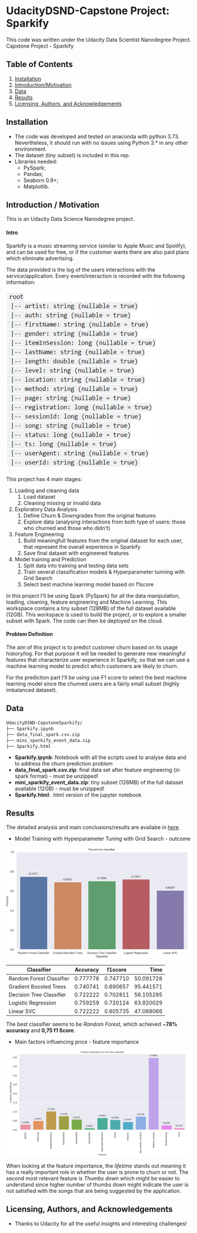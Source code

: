 # UdacityDSND-Capstone Project: Sparkify
This code was written under the Udacity Data Scientist Nanodegree Project.
Capstone Project - Sparkify

## Table of Contents

1. [Installation](#Installation)
2. [Introduction/Motivation](#Introduction)
3. [Data](#Data)
4. [Results](#Results)
5. [Licensing, Authors, and Acknowledgements](#Licensing)

## Installation <a name="Installation"></a>
* The code was developed and tested on anaconda with python 3.73. Nevertheless, it should run with no issues using Python 3.* in any other environment.
* The dataset (tiny subset) is included in this rep.
* Libraries needed:
  * PySpark;
  * Pandas;
  * Seaborn 0.9+;
  * Matplotlib.

## Introduction / Motivation <a name="Introduction"></a>
This is an Udacity Data Science Nanodegree project.

#### Intro
Sparkify is a music streaming service (similar to Apple Music and Spotify), and can be used for free, or if the customer wants there are also paid plans which eliminate advertising.

The data provided is the log of the users interactions with the service/application. Every event/interaction is recorded with the following information:

![data_structure](data_structure.PNG)
 
This project has 4 main stages:
1. Loading and cleaning data
    1. Load dataset
    2. Cleaning missing or invalid data
2. Exploratory Data Analysis
    1. Define Churn & Downgrades from the original features
    2. Explore data (analysing interactions from both type of users: those who churned and those who didn't)
3. Feature Engineering
    1. Build meaningfull features from the original dataset for each user, that represent the overall experience in Sparkify
    2. Save final dataset with engineered features
4. Model training and Prediction
    1. Split data into training and testing data sets
    2. Train several classification models & Hyperparameter tunning with Grid Search
    3. Select best machine learning model based on f1score

In this project I'll be using Spark (PySpark) for all the data manipulation, loading, cleaning, feature engineering and Machine Learning.
This workspace contains a tiny subset (128MB) of the full dataset available (12GB). This workspace is used to build the project, or to explore a smaller subset with Spark. The code can then be deployed on the cloud.


#### Problem Definition

The aim of this project is to predict customer churn based on its usage history/log. For that purpose it will be needed to generate new meaningful features that characterize user experience in Sparkify, so that we can use a machine learning model to predict which customers are likely to churn.

For the prediction part I'll be using use F1 score to select the best machine learning model since the churned users are a fairly small subset (highly imbalanced dataset).
   
## Data <a name="Data"></a>
```text
UdacityDSND-CapstoneSparkify/
├── Sparkify.ipynb
├── data_final_spark.csv.zip
├── mini_sparkify_event_data.zip
├── Sparkify.html
```
* __Sparkify.ipynb__: Notebook with all the scripts used to analyse data and to address the churn prediction problem
* __data_final_spark.csv.zip__: final data set after feature engineering (in spark format) - must be unzipped!
* __mini_sparkify_event_data.zip__: tiny subset (128MB) of the full dataset available (12GB) - must be unzipped!
* __Sparkify.html__: .html version of the jupyter notebook

## Results <a name="Results"></a>
The detailed analysis and main conclusions/results are availabe in [here](https://medium.com/@luisf.almeida90/dont-let-them-go-sparkify-82eb422379f1).

* Model Training with Hyperparameter Tuning with Grid Search - outcome

![traincla](model_classifiers.PNG)


| Classifier                | Accuracy  | f1score  | Time      |
| ------------------------- |:---------:|:--------:| ---------:|
| Random Forest Classifier  | 0.777778  | 0.747710 | 50.091728 |
| Gradient Boosted Trees    | 0.740741  | 0.690657 | 95.441571 |
| Decision Tree Classifier  | 0.722222  | 0.702811 | 56.105295 | 
| Logistic Regression       | 0.759259  | 0.720124 | 63.920029 |
| Linear SVC                | 0.722222  | 0.605735 | 47.068066 |


The best classifier seems to be _Random Forest_, which achieved ~**78% accuracy** and **0,75 f1 Score**. 


* Main factors influencing price - feature importance

![featimp](feature_importance.PNG)

When looking at the feature importance, the _lifetime_ stands out meaning it has a really important role in whether the user is prone to churn or not. The second most relevant feature is _Thumbs down_ which might be easier to understand since higher number of thumbs down might indicate the user is not satisfied with the songs that are being suggested by the application.


## Licensing, Authors, and Acknowledgements <a name="Licensing"></a>
* Thanks to Udacity for all the useful insights and interesting challenges!
